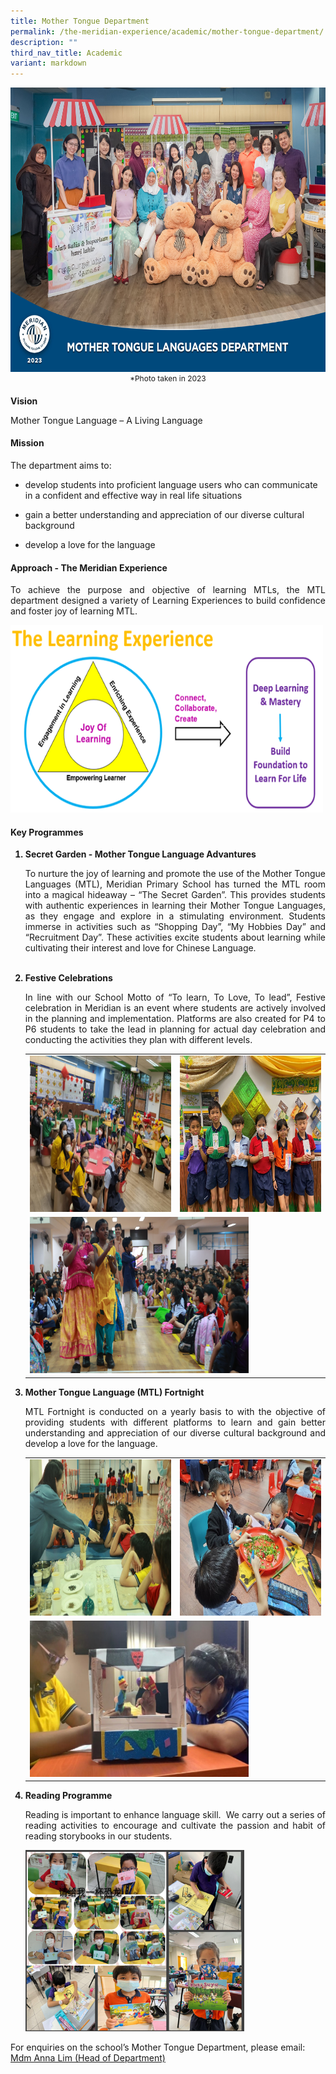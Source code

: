 ```yaml
---
title: Mother Tongue Department
permalink: /the-meridian-experience/academic/mother-tongue-department/
description: ""
third_nav_title: Academic
variant: markdown
---
```

<img src="/images/Our%20Staff/2023%20Dept%20Photos/MTL__Formal_min.jpg" style="width:650px;height:455px;float:center">
<p style="margin-bottom:0; margin-top:0; font-size: 12px; text-align:center;">*Photo taken in 2023</p>

<h4 style="margin-bottom:0; margin-top:1;"> Vision</h4>
<p>Mother Tongue Language – A Living Language</p>

#### Mission
The department aims to:  

*   develop students into proficient language users who can communicate in a confident and effective way in real life situations  
    
*   gain a better understanding and appreciation of our diverse cultural background  
    
*   develop a love for the language

#### Approach - The Meridian Experience

<p align="justify">To achieve the purpose and objective of learning MTLs, the MTL department designed a variety of Learning Experiences to build confidence and foster joy of learning MTL.</p>

<img src="/images/The%20Meridian%20Experience/Mother%20Tongue%20Dept/2023/MTL1.png" style="width:500px;height:300px;float:center">


#### Key Programmes
 <ol>
<b><li>Secret Garden - Mother Tongue Language Advantures</li></b>
		<p align="justify">To nurture the joy of learning and promote the use of the Mother Tongue Languages (MTL), Meridian Primary School has turned the MTL room into a magical hideaway – “The Secret Garden”. This provides students with authentic experiences in learning their Mother Tongue Languages, as they engage and explore in a stimulating environment. Students immerse in activities such as “Shopping Day”, “My Hobbies Day” and “Recruitment Day”. These activities excite students about learning while cultivating their interest and love for Chinese Language.</p><br>
	<b><li> Festive Celebrations</li></b>
		<p align="justify"> In line with our School Motto of “To learn, To Love, To lead”, Festive celebration in Meridian is an event where students are actively involved in the planning and implementation. Platforms are also created for P4 to P6 students to take the lead in planning for actual day celebration and conducting the activities they plan with different levels.</p>
	<table style="width:100%">
  <tbody><tr>
    <td><img src="/images/The%20Meridian%20Experience/Mother%20Tongue%20Dept/2024_MTL1.png" style="width:380px;height:250px;float:center"></td>
    <td><img src="/images/The%20Meridian%20Experience/Mother%20Tongue%20Dept/2024_MTL2.jpg" style="width:380px;height:250px;float:center"></td>
  </tr>
		<tr>
    <td colspan="2"><img src="/images/The%20Meridian%20Experience/Mother%20Tongue%20Dept/2024_MTL3.png" style="width:350px;height:250px;float:center"></td>
  </tr>
</tbody></table>
	<b><li> Mother Tongue Language (MTL) Fortnight</li></b>
		<p align="justify">MTL Fortnight is conducted on a yearly basis to with the objective of providing students with different platforms to learn and gain better understanding and appreciation of our diverse cultural background and develop a love for the language.</p>
	<table style="width:100%">
  <tbody><tr>
    <td><img src="/images/The%20Meridian%20Experience/Mother%20Tongue%20Dept/2024_MTL4.jpg" style="width:380px;height:250px;float:center"></td>
    <td><img src="/images/The%20Meridian%20Experience/Mother%20Tongue%20Dept/2024_MTL5.jpg" style="width:380px;height:250px;float:center"></td>
  </tr>
		<tr>
    <td colspan="2"><img src="/images/The%20Meridian%20Experience/Mother%20Tongue%20Dept/2024_MTL6.jpg" style="width:350px;height:250px;float:center"></td>
  </tr>
</tbody></table>
	<b><li>Reading Programme</li></b>
	<p align="justify">Reading is important to enhance language skill.&nbsp; We carry out a series of reading activities to encourage and cultivate the passion and habit of reading storybooks in our students.</p>
	<img src="/images/The%20Meridian%20Experience/Mother%20Tongue%20Dept/2023/MTL5.png" style="width:350px;height:290px;float:center"><br>
</ol>

For enquiries on the school’s Mother Tongue Department, please email:<br>
<a href="mailto:anna_lim_lin_lin@moe.edu.sg">Mdm Anna Lim (Head of Department)</a>